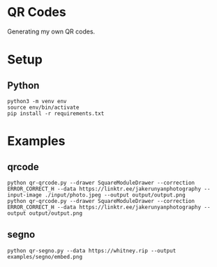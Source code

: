 # QR Codes
Generating my own QR codes.

# Setup 

## Python 
```
python3 -m venv env
source env/bin/activate
pip install -r requirements.txt 
```

# Examples

## qrcode  
```
python qr-qrcode.py --drawer SquareModuleDrawer --correction ERROR_CORRECT_H --data https://linktr.ee/jakerunyanphotography --input-image ./input/photo.jpeg --output output/output.png
python qr-qrcode.py --drawer SquareModuleDrawer --correction ERROR_CORRECT_H --data https://linktr.ee/jakerunyanphotography --output output/output.png
```

## segno
```
python qr-segno.py --data https://whitney.rip --output examples/segno/embed.png
```

